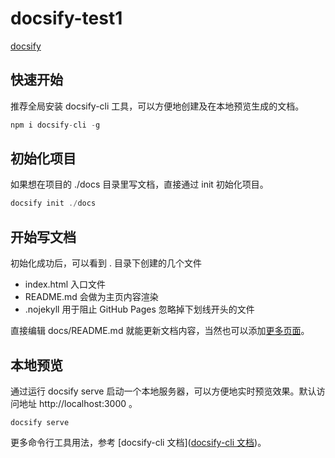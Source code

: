 # docsify-test1


[docsify](https://docsify.js.org/#/zh-cn/)



## 快速开始

推荐全局安装 docsify-cli 工具，可以方便地创建及在本地预览生成的文档。

```js
npm i docsify-cli -g
```

## 初始化项目

如果想在项目的 ./docs 目录里写文档，直接通过 init 初始化项目。

```js
docsify init ./docs
```


## 开始写文档

初始化成功后，可以看到 . 目录下创建的几个文件


- index.html 入口文件
- README.md 会做为主页内容渲染
- .nojekyll 用于阻止 GitHub Pages 忽略掉下划线开头的文件


直接编辑 docs/README.md 就能更新文档内容，当然也可以添加[更多页面](https://docsify.js.org/#/zh-cn/more-pages)。


## 本地预览

通过运行 docsify serve 启动一个本地服务器，可以方便地实时预览效果。默认访问地址 http://localhost:3000 。

```
docsify serve 
```


更多命令行工具用法，参考 [docsify-cli 文档]([docsify-cli 文档](https://github.com/docsifyjs/docsify-cli))。








































